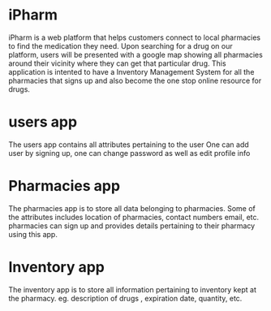 iPharm
======
iPharm is a web platform that helps customers connect to  local pharmacies to  find the medication they need. 
Upon searching for a drug on our platform, users will be presented with a google map showing all pharmacies around their vicinity where they can get that particular drug.
This application is intented to have a Inventory Management System for all the pharmacies that signs up and also become the one stop online resource for drugs.

users app
=========
The users app contains all attributes pertaining to the user
One can add user by signing up, one can change password as well as edit profile info


Pharmacies app
==============
The pharmacies app is to store all data belonging to pharmacies. Some of the attributes includes location of pharmacies, contact numbers
email, etc.
pharmacies can sign up and provides details pertaining to their pharmacy using this app.


Inventory app
=============
The inventory app is to  store all information pertaining to inventory kept at the pharmacy. 
eg. description of drugs , expiration date, quantity, etc.


 
